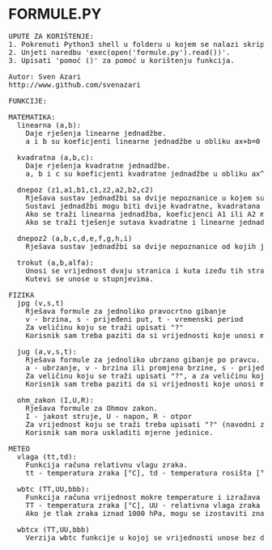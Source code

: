 # FORMULE.PY
<pre>
UPUTE ZA KORIŠTENJE:
1. Pokrenuti Python3 shell u folderu u kojem se nalazi skripta.
2. Unjeti naredbu 'exec(open('formule.py').read())'.
3. Upisati 'pomoć ()' za pomoć u korištenju funkcija.

Autor: Sven Azari
http://www.github.com/svenazari

FUNKCIJE:

MATEMATIKA:  
  linearna (a,b):  
    Daje rješenja linearne jednadžbe.  
    a i b su koeficjenti linearne jednadžbe u obliku ax+b=0  
    
  kvadratna (a,b,c):  
    Daje rješenja kvadratne jednadžbe.  
    a, b i c su koeficjenti kvadratne jednadžbe u obliku ax^2+bx+c=0  
    
  dnepoz (z1,a1,b1,c1,z2,a2,b2,c2)
    Rješava sustav jednadžbi sa dvije nepoznanice u kojem su jednadžbe formata Zy=Ax^2+Bx+C.
    Sustavi jednadžbi mogu biti dvije kvadratne, kvadratana i linarna ili dvije linearne.
    Ako se traži linearna jednadžba, koeficjenci A1 ili A2 moraju biti 0.
    Ako se traži tješenje sutava kvadratne i linearne jednadžbe, prva jednadžba mora biti kvadratna, a druga linearna (A1 ne smije biti 0, a A2 mora biti 0).
    
  dnepoz2 (a,b,c,d,e,f,g,h,i)
    Rješava sustav jednadžbi sa dvije nepoznanice od kojih je prva jednadžba kvadratna jednadžba u formatu Ax^2+By^2+Cxy+Dx+Ey+F=0, a druga jednadžba je linearna u formatu Gy=Hx+I.
    
  trokut (a,b,alfa):  
    Unosi se vrijednost dvaju stranica i kuta izeđu tih stranica, a funkcija računa vrijednosti treće stranice i preostala dva kuta te ispisuje sve vrijednosti.
    Kutevi se unose u stupnjevima. 

FIZIKA
  jpg (v,s,t)
    Rješava formule za jednoliko pravocrtno gibanje
    v - brzina, s - prijeđeni put, t - vremenski period
    Za veličinu koju se traži upisati "?"
    Korisnik sam treba paziti da si vrijednosti koje unosi međusobno odgovaraju po mjernim jedinicama. 
    
  jug (a,v,s,t):  
    Rješava formule za jednoliko ubrzano gibanje po pravcu.  
    a - ubrzanje, v - brzina ili promjena brzine, s - prijeđeni put ili promjena prijeđenog puta, t - vremenski period  
    Za veličinu koju se traži upisati "?", a za veličinu koja je nepoznata ili nije potrebna upisati "/" (navodni znakovi su potrebni). NPR., ako se želi izračunati ubrzanje, a poznate su promjena brzine (npr. 2) i promjena vremena (npr. 4) treba upisati: jug ("?",2,"/",4)  
    Korisnik sam treba paziti da si vrijednosti koje unosi međusobno odgovaraju po mjernim jedinicama.  

  ohm_zakon (I,U,R):
    Rješava formule za Ohmov zakon.
    I - jakost struje, U - napon, R - otpor
    Za vrijednost koju se traži treba upisati "?" (navodni znakovi su potrebi). NPR., ako se želi izračunati napon, potrebno je upisati ohm_zakon (2,"?",5)
    Korisnik sam mora uskladiti mjerne jedinice.

METEO
  vlaga (tt,td):
    Funkcija računa relativnu vlagu zraka.
    tt - temperatura zraka [°C], td - temperatura rosišta [°C]

  wbtc (TT,UU,bbb):
    Funkcija računa vrijednost mokre temperature i izražava ju u °C.
    TT - temperatura zraka [°C], UU - relativna vlaga zraka [°C], bbb - tlak zraka na razini postaje [hPa]
    Ako je tlak zraka iznad 1000 hPa, mogu se izostaviti znamenke tisućica i stotica.
    
  wbtcx (TT,UU,bbb)
    Verzija wbtc funkcije u kojoj se vrijednosti unose bez decimalne točke.
</pre>
